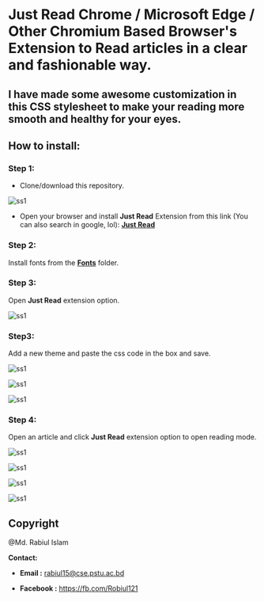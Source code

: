 # Just Read Chrome / Microsoft Edge / Other Chromium Based Browser's Extension to Read articles in a clear and fashionable way.
## I have made some awesome customization in this CSS stylesheet to make your reading more smooth and healthy for your eyes.

## How to install:

### Step 1:
- Clone/download this repository.

![ss1](Screenshots/image6.png)


- Open your browser and install **Just Read** Extension from this link (You can also search in google, lol): **[Just Read](https://chrome.google.com/webstore/detail/just-read/dgmanlpmmkibanfdgjocnabmcaclkmod)**


### Step 2:
Install fonts from the **[Fonts](Fonts/)** folder.


### Step 3:
Open **Just Read** extension option.

![ss1](Screenshots/image1.png)


### Step3:
Add a new theme and paste the css code in the box and save.


![ss1](Screenshots/image2.png)


![ss1](Screenshots/image3.png)


![ss1](Screenshots/image4.png)


### Step 4:
Open an article and click **Just Read** extension option to open reading mode.

![ss1](Screenshots/image5.png)


![ss1](Screenshots/image7.png)


![ss1](Screenshots/image8.png)


![ss1](Screenshots/image9.png)


## Copyright

@Md. Rabiul Islam

**Contact:**

- **Email :** <rabiul15@cse.pstu.ac.bd>

- **Facebook :** <https://fb.com/Robiul121>
